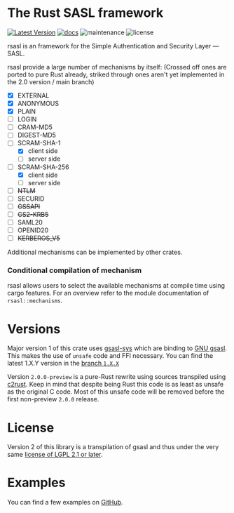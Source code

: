 # The Rust SASL framework

[![Latest Version]][crates.io]
[![docs]][docs.rs]
![maintenance]
![license]

rsasl is an framework for the Simple Authentication and Security Layer — SASL.

rsasl provide a large number of mechanisms by itself: (Crossed off ones are ported to pure Rust already, striked through
ones aren't yet implemented in the 2.0 version / main branch)

- [x] EXTERNAL
- [x] ANONYMOUS
- [x] PLAIN
- [ ] LOGIN
- [ ] CRAM-MD5
- [ ] DIGEST-MD5
- [ ] SCRAM-SHA-1
  - [x] client side
  - [ ] server side
- [ ] SCRAM-SHA-256
  - [x] client side
  - [ ] server side
- [ ] ~~NTLM~~
- [ ] SECURID
- [ ] ~~GSSAPI~~
- [ ] ~~GS2-KRB5~~
- [ ] SAML20
- [ ] OPENID20
- [ ] ~~KERBEROS_V5~~

Additional mechanisms can be implemented by other crates.

### Conditional compilation of mechanism

rsasl allows users to select the available mechanisms at compile time using cargo features.
For an overview refer to the module documentation of `rsasl::mechanisms`.

# Versions

Major version 1 of this crate uses [gsasl-sys](https://crates.io/crates/gsasl-sys) which are binding
to [GNU gsasl](https://www.gnu.org/software/gsasl). This makes the use of `unsafe` code and FFI necessary.
You can find the latest 1.X.Y version in the [branch `1.X.X`](https://github.com/dequbed/rsasl/tree/1.X.X)

Version `2.0.0-preview` is a pure-Rust rewrite using sources transpiled using [c2rust](https://github.com/immunant/c2rust).
Keep in mind that despite being Rust this code is as least as unsafe as the original C code. Most of this unsafe 
code will be removed before the first non-preview `2.0.0` release.

# License

Version 2 of this library is a transpilation of gsasl and thus under the very same [license of LGPL 2.1 or later](LICENSE).

# Examples

You can find a few examples on [GitHub](examples/).

[Latest Version]: https://img.shields.io/crates/v/rsasl.svg
[crates.io]: https://crates.io/crates/rsasl
[docs]: https://docs.rs/rsasl/badge.svg
[docs.rs]: https://docs.rs/rsasl/
[maintenance]: https://img.shields.io/badge/maintenance-actively%20developed-green.svg
[license]: https://img.shields.io/github/license/dequbed/rsasl
